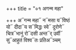 +++
title = "०१ अगन्म महा"

+++
अ᳓गन्म महा᳓ न᳓मसा य᳓विष्ठं  
यो᳓ दीदा᳓य स᳓मिद्धः स्वे᳓ दुरोणे᳓  
चित्र᳓भानुं रो᳓दसी अन्त᳓र् उर्वी᳓  
सु᳓आहुतं विश्व᳓तः प्रतिअ᳓ञ्चम्